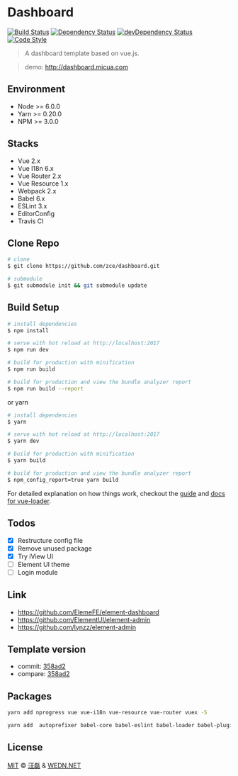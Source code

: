 # Dashboard

[![Build Status][travis-image]][travis-url]
[![Dependency Status][dependency-image]][dependency-url]
[![devDependency Status][devdependency-image]][devdependency-url]
[![Code Style][style-image]][style-url]

[travis-image]: https://travis-ci.org/zce/dashboard.svg?branch=vue
[travis-url]: https://travis-ci.org/zce/dashboard
[dependency-image]: https://david-dm.org/zce/dashboard/status.svg
[dependency-url]: https://david-dm.org/zce/dashboard
[devdependency-image]: https://david-dm.org/zce/dashboard/dev-status.svg
[devdependency-url]: https://david-dm.org/zce/dashboard?type=dev
[style-image]: https://img.shields.io/badge/code%20style-standard-brightgreen.svg
[style-url]: http://standardjs.com/

> A dashboard template based on vue.js.

> demo: http://dashboard.micua.com


## Environment

- Node >= 6.0.0
- Yarn >= 0.20.0
- NPM >= 3.0.0


## Stacks

- Vue 2.x
- Vue I18n 6.x
- Vue Router 2.x
- Vue Resource 1.x
- Webpack 2.x
- Babel 6.x
- ESLint 3.x
- EditorConfig
- Travis CI


## Clone Repo

```bash
# clone
$ git clone https://github.com/zce/dashboard.git

# submodule
$ git submodule init && git submodule update
```


## Build Setup

``` bash
# install dependencies
$ npm install

# serve with hot reload at http://localhost:2017
$ npm run dev

# build for production with minification
$ npm run build

# build for production and view the bundle analyzer report
$ npm run build --report
```

or yarn

``` bash
# install dependencies
$ yarn

# serve with hot reload at http://localhost:2017
$ yarn dev

# build for production with minification
$ yarn build

# build for production and view the bundle analyzer report
$ npm_config_report=true yarn build
```

For detailed explanation on how things work, checkout the [guide](http://vuejs-templates.github.io/webpack/) and [docs for vue-loader](http://vuejs.github.io/vue-loader).


## Todos

- [x] Restructure config file
- [x] Remove unused package
- [x] Try iView UI
- [ ] Element UI theme
- [ ] Login module

## Link

- https://github.com/ElemeFE/element-dashboard
- https://github.com/ElementUI/element-admin
- https://github.com/lynzz/element-admin


## Template version

- commit: [358ad2](https://github.com/vuejs-templates/webpack/commit/358ad2c26a8e76c7b04f4c0ce5f5fa7be69d60ee)
- compare: [358ad2](https://github.com/vuejs-templates/webpack/compare/358ad2c26a8e76c7b04f4c0ce5f5fa7be69d60ee...master)


## Packages

```bash
yarn add nprogress vue vue-i18n vue-resource vue-router vuex -S
```

```bash
yarn add  autoprefixer babel-core babel-eslint babel-loader babel-plugin-transform-runtime babel-preset-env babel-preset-stage-2 babel-register chalk connect-history-api-fallback copy-webpack-plugin css-loader eslint eslint-config-standard eslint-friendly-formatter eslint-loader eslint-plugin-html eslint-plugin-promise eslint-plugin-standard eventsource-polyfill express extract-text-webpack-plugin file-loader friendly-errors-webpack-plugin function-bind html-webpack-plugin http-proxy-middleware node-sass opn optimize-css-assets-webpack-plugin ora rimraf sass-loader semver url-loader vue-loader vue-style-loader vue-template-compiler webpack webpack-bundle-analyzer webpack-dev-middleware webpack-hot-middleware webpack-merge -D
```


## License

[MIT](LICENSE) &copy; [汪磊](http://github.com/zce) & [WEDN.NET](http://wedn.net)
